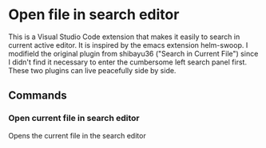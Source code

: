 # Open file in search editor

This is a Visual Studio Code extension that makes it easily to search in current active editor. It is inspired by the emacs extension helm-swoop. I modifield the original plugin from shibayu36 ("Search in Current File") since I didn't find it necessary to enter the cumbersome left search panel first. These two plugins can live peacefully side by side.

## Commands
### Open current file in search editor
Opens the current file in the search editor 


